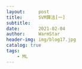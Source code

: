 ```yaml
---
layout:     post   				    
title:      SVM算法[一] 				
subtitle:    
date:       2021-02-04 				
author:     WarmStar 						
header-img: img/blog17.jpg 	
catalog: true 				
tags:							
    - ML
---
```


